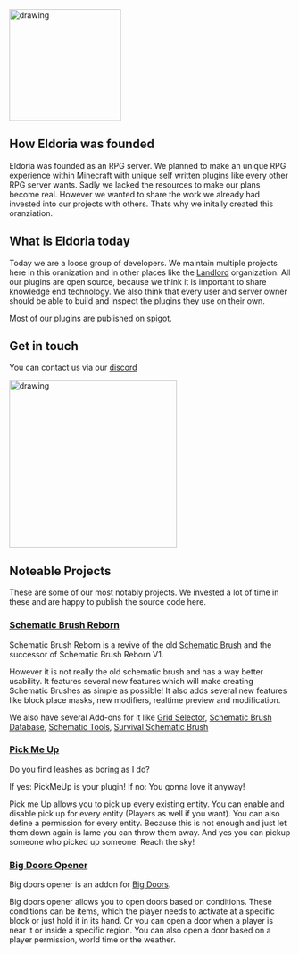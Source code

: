 <img class="center" src="https://imgur.com/Ivz5y6e.png" alt="drawing" width="200"/>

## How Eldoria was founded

Eldoria was founded as an RPG server.
We planned to make an unique RPG experience within Minecraft with unique self written plugins like every other RPG server wants.
Sadly we lacked the resources to make our plans become real.
However we wanted to share the work we already had invested into our projects with others. Thats why we initally created this oranziation.

## What is Eldoria today

Today we are a loose group of developers.
We maintain multiple projects here in this oranization and in other places like the [Landlord](https://github.com/LandlordPlugin) organization.
All our plugins are open source, because we think it is important to share knowledge end technology. 
We also think that every user and server owner should be able to build and inspect the plugins they use on their own.

Most of our plugins are published on [spigot](https://www.spigotmc.org/members/585216/).

## Get in touch
You can contact us via our [discord](https://discord.com/invite/rfRuUge)

<img class="center" href="https://discord.com/invite/rfRuUge" src="https://imgur.com/DEEpqO2.png" alt="drawing" width="300"/>

## Noteable Projects

These are some of our most notably projects. We invested a lot of time in these and are happy to publish the source code here.

### [Schematic Brush Reborn](https://github.com/eldoriarpg/SchematicBrushReborn)
Schematic Brush Reborn is a revive of the old [Schematic Brush](https://github.com/mikeprimm/SchematicBrush) and the successor of Schematic Brush Reborn V1.

However it is not really the old schematic brush and has a way better usability.
It features several new features which will make creating Schematic Brushes as simple as possible!
It also adds several new features like block place masks, new modifiers, realtime preview and modification.

We also have several Add-ons for it like [Grid Selector](https://github.com/eldoriarpg/gridselector),
[Schematic Brush Database](https://github.com/eldoriarpg/schematic-brush-database),
[Schematic Tools](https://github.com/eldoriarpg/schematic-tools),
[Survival Schematic Brush](https://github.com/eldoriarpg/survivalschematicbrush)

### [Pick Me Up](https://github.com/eldoriarpg/PickMeUp)
Do you find leashes as boring as I do?

If yes: PickMeUp is your plugin! If no: You gonna love it anyway!

Pick me Up allows you to pick up every existing entity.
You can enable and disable pick up for every entity (Players as well if you want).
You can also define a permission for every entity.
Because this is not enough and just let them down again is lame you can throw them away.
And yes you can pickup someone who picked up someone. Reach the sky!

### [Big Doors Opener](https://github.com/eldoriarpg/BigDoorOpener)

Big doors opener is an addon for [Big Doors](https://github.com/PimvanderLoos/BigDoors).

Big doors opener allows you to open doors based on conditions.
These conditions can be items, which the player needs to activate at a specific block or just hold it in its hand.
Or you can open a door when a player is near it or inside a specific region.
You can also open a door based on a player permission, world time or the weather.
